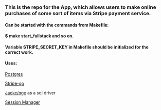 ### This is the repo for the App, which allows users to make online purchases of some sort of items via Stripe payment service.
#### Can be started with the commands from Makefile:
#### $ make start_fullstack and so on.

#### Variable STRIPE_SECRET_KEY in Makefile should be initialized for the correct work.
#### Uses:
[Postgres](https://www.postgresql.org/)

[Stripe-go](https://github.com/stripe/stripe-go)

[Jackc/pgx](https://github.com/jackc/pgx) as a sql driver

[Session Manager](https://github.com/alexedwards/scs)